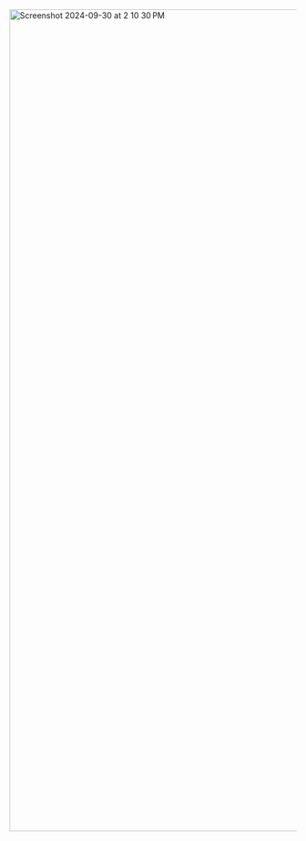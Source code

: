  <img width="1440" alt="Screenshot 2024-09-30 at 2 10 30 PM" src="https://github.com/user-attachments/assets/52c9e773-529d-4a2e-9328-a13e9f97c4bc">
